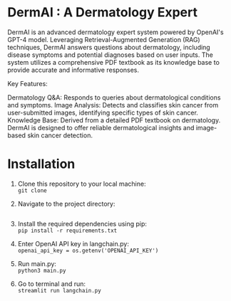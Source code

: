 # DermAI : A Dermatology Expert

DermAI is an advanced dermatology expert system powered by OpenAI's GPT-4 model. Leveraging Retrieval-Augmented Generation (RAG) techniques, DermAI answers questions about dermatology, including disease symptoms and potential diagnoses based on user inputs. The system utilizes a comprehensive PDF textbook as its knowledge base to provide accurate and informative responses.

Key Features:

Dermatology Q&A: Responds to queries about dermatological conditions and symptoms.
Image Analysis: Detects and classifies skin cancer from user-submitted images, identifying specific types of skin cancer.
Knowledge Base: Derived from a detailed PDF textbook on dermatology.
DermAI is designed to offer reliable dermatological insights and image-based skin cancer detection.

# Installation
1. Clone this repository to your local machine: <br>
    ``` git clone ```

2. Navigate to the project directory: <br>
   ```cd 

3. Install the required dependencies using pip: <br>
   ```pip install -r requirements.txt```

4. Enter OpenAI API key in langchain.py: <br>
   ```openai_api_key = os.getenv('OPENAI_API_KEY')```

5. Run main.py: <br>
   ```python3 main.py```

6. Go to terminal and run: <br>
   ```streamlit run langchain.py```

   
